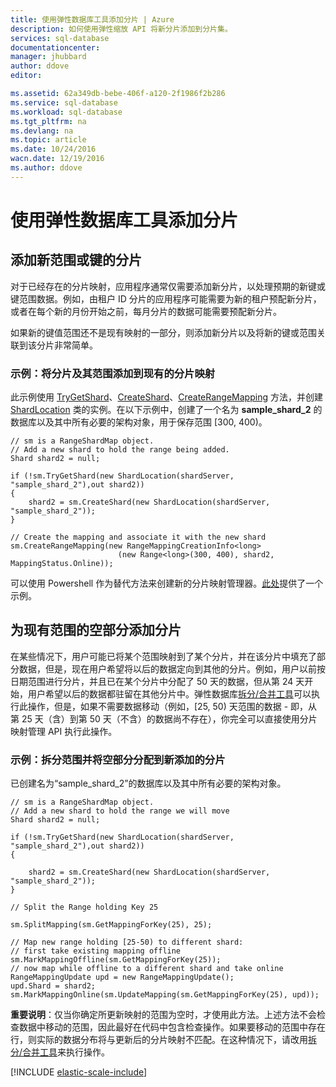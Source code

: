 ```yaml
---
title: 使用弹性数据库工具添加分片 | Azure
description: 如何使用弹性缩放 API 将新分片添加到分片集。
services: sql-database
documentationcenter: 
manager: jhubbard
author: ddove
editor: 

ms.assetid: 62a349db-bebe-406f-a120-2f1986f2b286
ms.service: sql-database
ms.workload: sql-database
ms.tgt_pltfrm: na
ms.devlang: na
ms.topic: article
ms.date: 10/24/2016
wacn.date: 12/19/2016
ms.author: ddove
---
```


# 使用弹性数据库工具添加分片
## 添加新范围或键的分片
对于已经存在的分片映射，应用程序通常仅需要添加新分片，以处理预期的新键或键范围数据。例如，由租户 ID 分片的应用程序可能需要为新的租户预配新分片，或者在每个新的月份开始之前，每月分片的数据可能需要预配新分片。

如果新的键值范围还不是现有映射的一部分，则添加新分片以及将新的键或范围关联到该分片非常简单。

### 示例：将分片及其范围添加到现有的分片映射
此示例使用 [TryGetShard](https://msdn.microsoft.com/zh-cn/library/azure/dn823929.aspx)、[CreateShard](https://msdn.microsoft.com/zh-cn/library/azure/microsoft.azure.sqldatabase.elasticscale.shardmanagement.shardmap.createshard.aspx)、[CreateRangeMapping](https://msdn.microsoft.com/zh-cn/library/azure/dn807221.aspx#M:Microsoft.Azure.SqlDatabase.ElasticScale.ShardManagement.RangeShardMap`1.CreateRangeMapping(Microsoft.Azure.SqlDatabase.ElasticScale.ShardManagement.RangeMappingCreationInfo{`0})) 方法，并创建 [ShardLocation](https://msdn.microsoft.com/zh-cn/library/azure/microsoft.azure.sqldatabase.elasticscale.shardmanagement.shardlocation.shardlocation.aspx#M:Microsoft.Azure.SqlDatabase.ElasticScale.ShardManagement.ShardLocation.) 类的实例。在以下示例中，创建了一个名为 **sample\_shard\_2** 的数据库以及其中所有必要的架构对象，用于保存范围 [300, 400)。

    // sm is a RangeShardMap object.
    // Add a new shard to hold the range being added. 
    Shard shard2 = null; 

    if (!sm.TryGetShard(new ShardLocation(shardServer, "sample_shard_2"),out shard2)) 
    { 
        shard2 = sm.CreateShard(new ShardLocation(shardServer, "sample_shard_2"));  
    } 

    // Create the mapping and associate it with the new shard 
    sm.CreateRangeMapping(new RangeMappingCreationInfo<long> 
                            (new Range<long>(300, 400), shard2, MappingStatus.Online)); 

可以使用 Powershell 作为替代方法来创建新的分片映射管理器。[此处](https://gallery.technet.microsoft.com/scriptcenter/Azure-SQL-DB-Elastic-731883db)提供了一个示例。
## 为现有范围的空部分添加分片  

在某些情况下，用户可能已将某个范围映射到了某个分片，并在该分片中填充了部分数据，但是，现在用户希望将以后的数据定向到其他的分片。例如，用户以前按日期范围进行分片，并且已在某个分片中分配了 50 天的数据，但从第 24 天开始，用户希望以后的数据都驻留在其他分片中。弹性数据库[拆分/合并工具](./sql-database-elastic-scale-overview-split-and-merge.md)可以执行此操作，但是，如果不需要数据移动（例如，[25, 50) 天范围的数据 - 即，从第 25 天（含）到第 50 天（不含）的数据尚不存在），你完全可以直接使用分片映射管理 API 执行此操作。

### 示例：拆分范围并将空部分分配到新添加的分片
已创建名为“sample\_shard\_2”的数据库以及其中所有必要的架构对象。

    // sm is a RangeShardMap object.
    // Add a new shard to hold the range we will move 
    Shard shard2 = null; 

    if (!sm.TryGetShard(new ShardLocation(shardServer, "sample_shard_2"),out shard2)) 
    { 
    
        shard2 = sm.CreateShard(new ShardLocation(shardServer, "sample_shard_2"));  
    } 

    // Split the Range holding Key 25 

    sm.SplitMapping(sm.GetMappingForKey(25), 25); 

    // Map new range holding [25-50) to different shard: 
    // first take existing mapping offline 
    sm.MarkMappingOffline(sm.GetMappingForKey(25)); 
    // now map while offline to a different shard and take online 
    RangeMappingUpdate upd = new RangeMappingUpdate(); 
    upd.Shard = shard2; 
    sm.MarkMappingOnline(sm.UpdateMapping(sm.GetMappingForKey(25), upd)); 

**重要说明**：仅当你确定所更新映射的范围为空时，才使用此方法。上述方法不会检查数据中移动的范围，因此最好在代码中包含检查操作。如果要移动的范围中存在行，则实际的数据分布将与更新后的分片映射不匹配。在这种情况下，请改用[拆分/合并工具](./sql-database-elastic-scale-overview-split-and-merge.md)来执行操作。

[!INCLUDE [elastic-scale-include](../../includes/elastic-scale-include.md)]
 
<!---HONumber=Mooncake_1212_2016-->